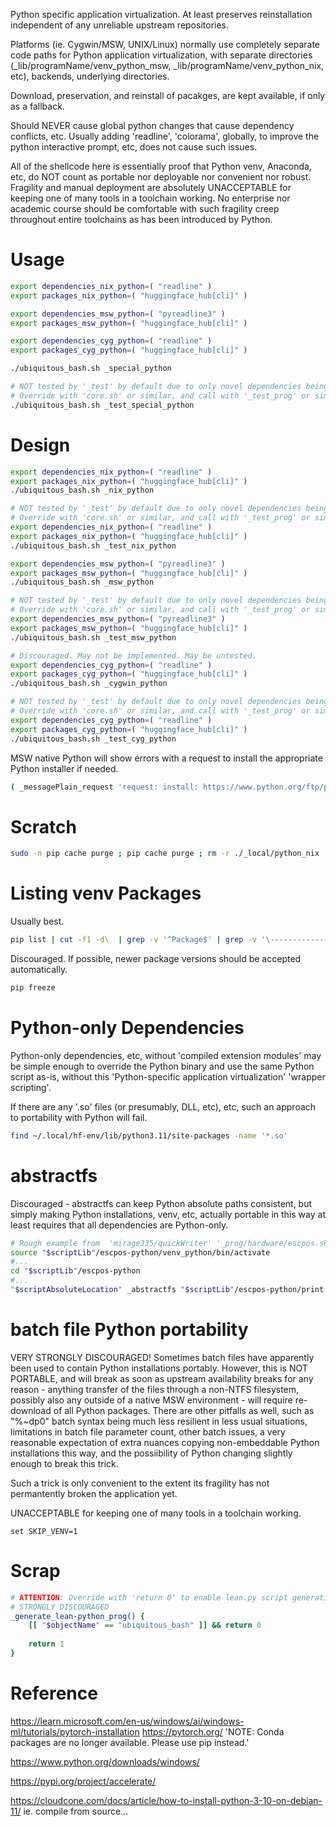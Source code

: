 
Python specific application virtualization. At least preserves reinstallation independent of any unreliable upstream repositories.  

Platforms (ie. Cygwin/MSW, UNIX/Linux) normally use completely separate code paths for Python application virtualization, with separate directories (_lib/programName/venv_python_msw, _lib/programName/venv_python_nix, etc), backends, underlying directories.

Download, preservation, and reinstall of pacakges, are kept available, if only as a fallback.


Should NEVER cause global python changes that cause dependency conflicts, etc. Usually adding 'readline', 'colorama', globally, to improve the python interactive prompt, etc, does not cause such issues.




All of the shellcode here is essentially proof that Python venv, Anaconda, etc, do NOT count as portable nor deployable nor convenient nor robust. Fragility and manual deployment are absolutely UNACCEPTABLE for keeping one of many tools in a toolchain working. No enterprise nor academic course should be comfortable with such fragility creep throughout entire toolchains as has been introduced by Python.






# Usage

```bash
export dependencies_nix_python=( "readline" )
export packages_nix_python=( "huggingface_hub[cli]" )

export dependencies_msw_python=( "pyreadline3" )
export packages_msw_python=( "huggingface_hub[cli]" )

export dependencies_cyg_python=( "readline" )
export packages_cyg_python=( "huggingface_hub[cli]" )

./ubiquitous_bash.sh _special_python

# NOT tested by '_test' by default due to only novel dependencies being possibly manual dependencies.
# Override with 'core.sh' or similar, and call with '_test_prog' or similar.
./ubiquitous_bash.sh _test_special_python
```




# Design

```bash
export dependencies_nix_python=( "readline" )
export packages_nix_python=( "huggingface_hub[cli]" )
./ubiquitous_bash.sh _nix_python

# NOT tested by '_test' by default due to only novel dependencies being possibly manual dependencies.
# Override with 'core.sh' or similar, and call with '_test_prog' or similar.
export dependencies_nix_python=( "readline" )
export packages_nix_python=( "huggingface_hub[cli]" )
./ubiquitous_bash.sh _test_nix_python
```

```bash
export dependencies_msw_python=( "pyreadline3" )
export packages_msw_python=( "huggingface_hub[cli]" )
./ubiquitous_bash.sh _msw_python

# NOT tested by '_test' by default due to only novel dependencies being possibly manual dependencies.
# Override with 'core.sh' or similar, and call with '_test_prog' or similar.
export dependencies_msw_python=( "pyreadline3" )
export packages_msw_python=( "huggingface_hub[cli]" )
./ubiquitous_bash.sh _test_msw_python
```

```bash
# Discouraged. May not be implemented. May be untested.
export dependencies_cyg_python=( "readline" )
export packages_cyg_python=( "huggingface_hub[cli]" )
./ubiquitous_bash.sh _cygwin_python

# NOT tested by '_test' by default due to only novel dependencies being possibly manual dependencies.
# Override with 'core.sh' or similar, and call with '_test_prog' or similar.
export dependencies_cyg_python=( "readline" )
export packages_cyg_python=( "huggingface_hub[cli]" )
./ubiquitous_bash.sh _test_cyg_python
```


MSW native Python will show errors with a request to install the appropriate Python installer if needed.
```bash
( _messagePlain_request 'request: install: https://www.python.org/ftp/python/3.10.11/python-3.10.11-amd64.exe' >&2 ) > /dev/null
```








# Scratch

```bash
sudo -n pip cache purge ; pip cache purge ; rm -r ./_local/python_nix ./_local/dumbpath.var ; ./ubiquitous_bash.sh _nix_python
```


# Listing venv Packages 

Usually best.
```bash
pip list | cut -f1 -d\  | grep -v '^Package$' | grep -v '\------------------'
```

Discouraged. If possible, newer package versions should be accepted automatically.
```bash
pip freeze
```


# Python-only Dependencies

Python-only dependencies, etc, without 'compiled extension modules' may be simple enough to override the Python binary and use the same Python script as-is, without this 'Python-specific application virtualization' 'wrapper scripting'.

If there are any '.so' files (or presumably, DLL, etc), etc, such an approach to portability with Python will fail.

```bash
find ~/.local/hf-env/lib/python3.11/site-packages -name '*.so'
```


# abstractfs

Discouraged - abstractfs can keep Python absolute paths consistent, but simply making Python installations, venv, etc, actually portable in this way at least requires that all dependencies are Python-only.

```bash
# Rough example from  'mirage335/quickWriter' '_prog/hardware/escpos.sh'  , created before availability of better 'Python-specific application virtualization' 'wrapper scripting'.
source "$scriptLib"/escpos-python/venv_python/bin/activate
#...
cd "$scriptLib"/escpos-python
#...
"$scriptAbsoluteLocation" _abstractfs "$scriptLib"/escpos-python/print.py '_interact_escpos("'"$current_LinePrinter_devfile"'", '"$current_LinePrinter_baud"')'
```


# batch file Python portability

VERY STRONGLY DISCOURAGED! Sometimes batch files have apparently been used to contain Python installations portably. However, this is NOT PORTABLE, and will break as soon as upstream availability breaks for any reason - anything transfer of the files through a non-NTFS filesystem, possibly also any outside of a native MSW environment - will require re-download of all Python packages. There are other pitfalls as well, such as "%~dp0" batch syntax being much less resilient in less usual situations, limitations in batch file parameter count, other batch issues, a very reasonable expectation of extra nuances copying non-embeddable Python installations this way, and the possiibility of Python changing slightly enough to break this trick.

Such a trick is only convenient to the extent its fragility has not permantently broken the application yet.

UNACCEPTABLE for keeping one of many tools in a toolchain working.


```batch
set SKIP_VENV=1
```






# Scrap


```bash
# ATTENTION: Override with 'return 0' to enable lean.py script generation.
# STRONGLY DISCOURAGED
_generate_lean-python_prog() {
	[[ "$objectName" == "ubiquitous_bash" ]] && return 0
	
	return 1
}
```








# Reference

https://learn.microsoft.com/en-us/windows/ai/windows-ml/tutorials/pytorch-installation
https://pytorch.org/
 'NOTE: Conda packages are no longer available. Please use pip instead.'

https://www.python.org/downloads/windows/


https://pypi.org/project/accelerate/



https://cloudcone.com/docs/article/how-to-install-python-3-10-on-debian-11/
 ie. compile from source...

